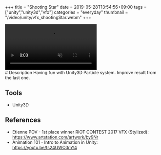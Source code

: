 +++
title = "Shooting Star"
date = 2019-05-28T13:54:56+09:00
tags = ["unity","unity3d","vfx"]
categories = "everyday"
thumbnail = "/video/unity/vfx_shootingStar.webm"
+++

<div class="image">
<video playsinline autoplay muted loop id="vid" src="/video/unity/vfx_shootingStar.webm" type="video/webm" style="max-width: 640px;">
</div>

<div class="description">
# Description
Having fun with Unity3D Particle system. Improve result from the last one.

## Tools
- Unity3D

## References
- Etienne POV - 1st place winner RIOT CONTEST 2017 VFX (Stylized): https://www.artstation.com/artwork/by9Nr
- Animation 101 - Intro to Animation in Unity: https://youtu.be/ts24UWC0mY4